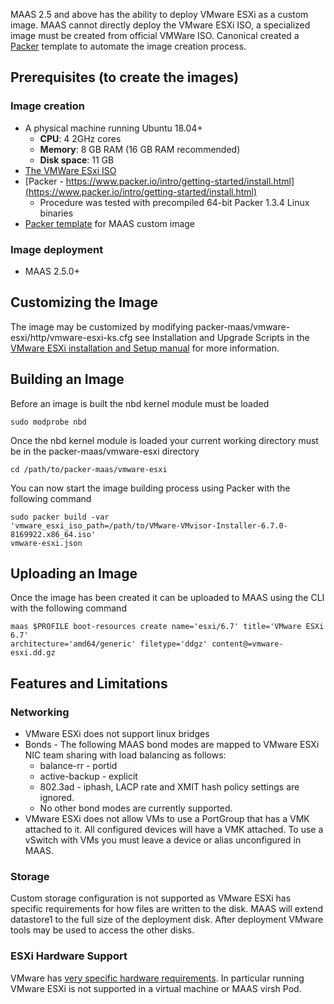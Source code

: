 MAAS 2.5 and above has the ability to deploy VMware ESXi as a custom image. MAAS cannot directly deploy the VMware ESXi ISO, a specialized image must be created from official VMWare  ISO. Canonical created a [Packer](https://www.packer.io/) template to automate the image creation process.

## Prerequisites (to create the images)

### Image creation

- A physical machine running Ubuntu 18.04+
  - **CPU**: 4 2GHz cores
  - **Memory**: 8 GB RAM (16 GB RAM recommended)
  - **Disk space**: 11 GB
- [The VMWare ESxi ISO](https://my.vmware.com/en/web/vmware/evalcenter?p=free-esxi6)
- [Packer - https://www.packer.io/intro/getting-started/install.html](https://www.packer.io/intro/getting-started/install.html)
  - Procedure was tested with precompiled 64-bit Packer 1.3.4 Linux binaries
- <a class="modal-trigger" href="#esxi-modal">Packer template</a> for MAAS custom image

### Image deployment
- MAAS 2.5.0+

## Customizing the Image

The image may be customized by modifying packer-maas/vmware-esxi/http/vmware-esxi-ks.cfg see Installation and Upgrade Scripts in the [VMware ESXi installation and Setup manual](https://docs.vmware.com/en/VMware-vSphere/6.7/vsphere-esxi-67-installation-setup-guide.pdf) for more information.

## Building an Image

Before an image is built the nbd kernel module must be loaded

```
sudo modprobe nbd
```

Once the nbd kernel module is loaded your current working directory must be in the packer-maas/vmware-esxi directory


```
cd /path/to/packer-maas/vmware-esxi
```

You can now start the image building process using Packer with the following command

```
sudo packer build -var
'vmware_esxi_iso_path=/path/to/VMware-VMvisor-Installer-6.7.0-8169922.x86_64.iso'
vmware-esxi.json
```

## Uploading an Image

Once the image has been created it can be uploaded to MAAS using the CLI with the following command

```
maas $PROFILE boot-resources create name='esxi/6.7' title='VMware ESXi 6.7'
architecture='amd64/generic' filetype='ddgz' content@=vmware-esxi.dd.gz
```

## Features and Limitations

### Networking
- VMware ESXi does not support linux bridges
- Bonds - The following MAAS bond modes are mapped to VMware ESXi NIC team sharing with load balancing as follows:
  - balance-rr - portid
  - active-backup - explicit
  - 802.3ad - iphash, LACP rate and XMIT hash policy settings are ignored.
  - No other bond modes are currently supported.
- VMware ESXi does not allow VMs to use a PortGroup that has a VMK attached to it. All configured devices will have a VMK attached. To use a vSwitch with VMs you must leave a device or alias unconfigured in MAAS.

### Storage

Custom storage configuration is not supported as VMware ESXi has specific requirements for how files are written to the disk. MAAS will extend datastore1 to the full size of the deployment disk. After deployment VMware tools may be used to access the other disks.

### ESXi Hardware Support

VMware has [very specific hardware requirements](https://www.vmware.com/resources/compatibility/search.php). In particular running VMware ESXi is not supported in a virtual machine or MAAS virsh Pod.

<!-- Lead capture form -->
<div class="modal" id="esxi-modal">
  <div class="modal__overlay">
    <div class="modal__body">
      <div class="p-card">
        <div class="row modal-form">
          <div class="col-6">
            <h2>Register to download the ESXi packer-template</h2>
            <p>
              We&rsquo;ll help you get the best from this new feature of MAAS.<br>
              Let us know how we should get in touch.
            </p>
          </div>
          <div class="col-6">
            <form action="https://pages.ubuntu.com/index.php/leadCapture/save" method="post" id="mktoForm_3392" class="marketo-form p-form">
              <div class="p-form__group mktFormReq mktField">
                <label for="FirstName" class="mktoLabel p-form__label" >First Name:</label>
                <div class="p-form__control">
                  <input required id="FirstName" name="FirstName" maxlength="255" type="text" class="mktoField mktoRequired">
                </div>
              </div>
              <div class="p-form__group mktFormReq mktField">
                <label for="LastName" class="mktoLabel p-form__label">Last Name:</label>
                <div class="p-form__control">
                  <input required id="LastName" name="LastName" maxlength="255" type="text" class="mktoField mktoRequired">
                </div>
              </div>
              <div class="p-form__group mktFormReq mktField">
                <label for="Email" class="mktoLabel p-form__label" >Email Address:</label>
                <div class="p-form__control">
                  <input required id="Email" name="Email" maxlength="255" type="email" class="mktoField mktoEmailField  mktoRequired" >
                </div>
              </div>
              <div class="p-form__group mktField">
                <input name="Marketing_opt_in__c" id="Marketing_opt_in__c" type="checkbox" value="yes" class="mktoField">
                <label for="Marketing_opt_in__c" class="mktoLabel p-form__label" >I agree to receive information about Canonical's products and services. (Optional)</label>
                <label for="Marketing_opt_in__c"></label>
              </div>
              <div class="p-form__group mktFormReq mktField">
                <input required  name="Consent_to_Processing__c" id="Consent_to_Processing__c" type="checkbox" value="yes" class="mktoField">
                <label for="Consent_to_Processing__c" class="mktoLabel p-form__label" >I agree to be contacted by Canonical about my experience with ESXi images in MAAS.</label>
                <label for="Consent_to_Processing__c"></label>
              </div>
              <p>In submitting this form, I confirm that I have read and agree to <a href="https://www.ubuntu.com/legal/data-privacy">Canonical&rsquo;s Privacy Notice</a> and <a href="https://www.ubuntu.com/legal/data-privacy/esxi">Privacy Policy</a>.
              <div class="p-form__group mktField">
                <button type="button" class="mktoButton p-button--neutral close-modal">Cancel</button>
                <button type="submit" class="mktoButton p-button--positive">Download template</button>
              </div>
              <input type="hidden" name="formid" class="mktoField" value="3392">
              <input type="hidden" name="formVid" class="mktoField" value="3392">
              <input type="hidden" name="munchkinId" class="mktoField" value="066-EOV-335">
              <input type="hidden" name="download_asset_url" class="mktoField" value="https://assets.ubuntu.com/v1/f8e9fa9d-packer-maas-1.0.2.tar.xz">
              <input type="hidden" name="returnURL" value="">
              <input type="hidden" name="retURL" value="">
            </form>
          </div>
        </div>
        <div class="row modal-success">
          <div class="col-12">
            <h2>Thank you for registering</h2>
            <p>
              <strong>Your download should start automatically</strong>.<br>
              Problems? <a href="https://assets.ubuntu.com/v1/f8e9fa9d-packer-maas-1.0.2.tar.xz" class="no-icon">Download 'ESXi.iso.packer.template'</a>.
            </p>
            <div class="u-align--right large-margin--top">
              <button type="button" class="p-button--neutral u-no-margin--bottom close-modal">Close</button>
            </div>
          </div>
        </div>
      </div>
    </div>
  </div>
</div>
<style>
  .no-icon:after {
    display: none;
  }
</style>
<script src="https://assets.ubuntu.com/v1/4176b39e-serialize.js"></script>
<script src="https://assets.ubuntu.com/v1/ec520d10-XMLHttpRequest.min.js"></script>
<script src="https://assets.ubuntu.com/v1/6b7597df-event-listener-polyfill.js"></script>
<script>
  var backgroundSubmitHandlerClosure = function(event) {
    event.preventDefault();
    var marketoForm = document.getElementById(event.target.id);
    marketoForm.action = "https://app-sjg.marketo.com/index.php/leadCapture/save2";
    backgroundSubmit(marketoForm);
  }

  var backgroundSubmit = function(marketoForm) {
    var request = new XMLHttpRequest();
    var submitUrl = marketoForm.getAttribute('action');
    var formData = serialize(marketoForm);
    request.open("POST", submitUrl, true);

    //Send the proper header information along with the request
    request.setRequestHeader("Content-type", "application/x-www-form-urlencoded");

    // Send off the POST request
    request.send(formData);

    request.addEventListener("readystatechange", function() {
      if (this.readyState === 4) {
        showSuccessMessage();
      }
    });

    // get the download asset if it exists
    var download_asset_url = marketoForm.querySelector('input[name=download_asset_url]');
    if (download_asset_url != null) {
      download_asset_url = download_asset_url.value;
    }

    // deal with the post submit actions
    afterSubmit(download_asset_url);
  }

  /**
  * After submit has happened
  * start download and send the user to the instructions page
  */
  var afterSubmit = function(download_asset_url) {
    // Now start the download
    if (download_asset_url) {
      var downloadLink = document.createElement("a");
      downloadLink.style.display = "none";
      document.body.appendChild(downloadLink);
      downloadLink.href = download_asset_url;
      downloadLink.setAttribute("download", download_asset_url);
      downloadLink.setAttribute("target", "_blank");
      downloadLink.click();
      document.body.removeChild(downloadLink);
    }
  }

  // attach handler to all forms
  let marketoForm = document.querySelectorAll("form[id^=mktoForm]");
  marketoForm.forEach(function(form) {
    form.addEventListener('submit', backgroundSubmitHandlerClosure);
  });

  function showSuccessMessage() {
    document.querySelector(".modal-success").classList.add("modal-success-show");
    document.querySelector(".modal-form").classList.add("modal-form-hide");
  }

  function openModal(event) {
    event.preventDefault();

    var modalId = event.currentTarget.getAttribute("href").split("#")[1];
    var modal = document.getElementById(modalId);

    modal.classList.add("show-modal");
    document.body.classList.add("modal-open");
  }

  function closeModals(event) {
    event.preventDefault();

    var modals = document.querySelectorAll(".modal");

    modals.forEach(function(modal) {
      modal.classList.remove("show-modal");
      document.body.classList.remove("modal-open");
      modal.querySelector(".modal-form").classList.remove("modal-form-hide");
      modal.querySelector(".modal-success").classList.remove("modal-success-show");
      modal.querySelector("#FirstName").value = "";
      modal.querySelector("#LastName").value = "";
      modal.querySelector("#Email").value = "";
      modal.querySelector("#Marketing_opt_in__c").checked = false;
      modal.querySelector("#Consent_to_Processing__c").checked = false;
    });
  }

  function openOnButtonClick() {
    var openModalTriggers = document.querySelectorAll(".modal-trigger");

    openModalTriggers.forEach(function(openModalTrigger) {
      var targetModalId = openModalTrigger.getAttribute("href").split("#")[1];
      var targetModal = document.getElementById(targetModal);
      openModalTrigger.addEventListener("click", openModal);
    });
  }

  function closeOnEsc() {
    var escKeyCode = 27;

    document.addEventListener("keydown", function(e) {
      if (e.keyCode === escKeyCode) {
        closeModals(e);
      }
    });
  }

  function closeOnButtonClick() {
    var closeModalTriggers = document.querySelectorAll(".close-modal");

    closeModalTriggers.forEach(function(closeModalTrigger) {
      closeModalTrigger.addEventListener("click", closeModals);
    });
  }

  function closeOnOverlayClick() {
    var modalOverlay = document.querySelector(".modal__overlay");

    modalOverlay.addEventListener("click", function(e) {
      if (e.target === modalOverlay) {
        closeModals(e);
      }
    });
  }

  function setupEventHandlers() {
    openOnButtonClick();
    closeOnEsc();
    closeOnButtonClick();
    closeOnOverlayClick();
  }

  setupEventHandlers();
</script>
<style>
.modal-open {
  overflow: hidden;
}
.modal {
  display: none;
}
.show-modal {
  display: block;
}
.modal__overlay {
  position: fixed;
  top: 0;
  right: 0;
  bottom: 0;
  left: 0;
  background-color: rgba(0,0,0,.75);
  z-index: 1;
}
.modal__body {
  width: 90%;
  max-width: 1080px;
  margin-left: auto;
  margin-right: auto;
  margin-top: 6rem;
}
.large-margin--top {
  margin-top: 6rem;
}
.modal-success {
  display: none;
}
.modal-success-show {
  display: block;
}
.modal-form-hide {
  display: none;
}
</style>